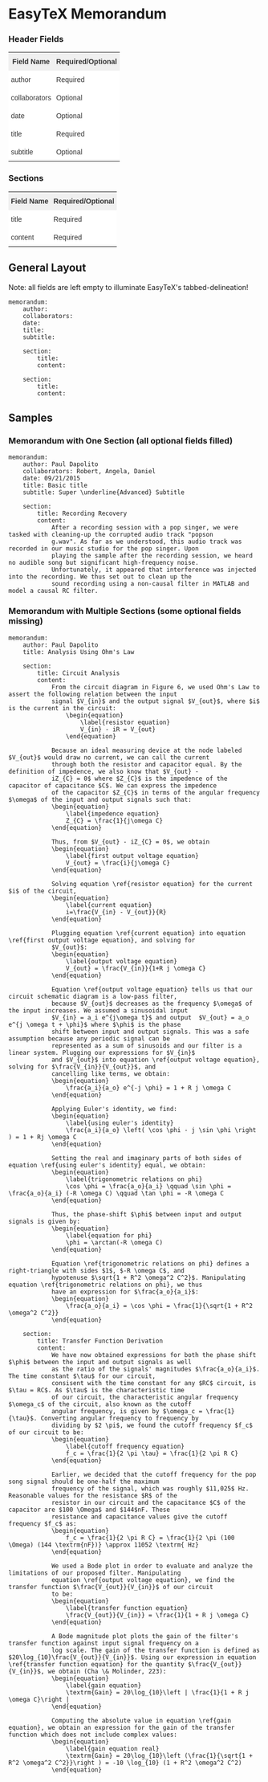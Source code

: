 # EasyTeX Memorandum


### Header Fields

<style type="text/css">
.tg  {border-collapse:collapse;border-spacing:0;border-color:#ccc;}
.tg td{font-family:Arial, sans-serif;font-size:14px;padding:10px 5px;border-style:solid;border-width:0px;overflow:hidden;word-break:normal;border-color:#ccc;color:#333;background-color:#fff;}
.tg th{font-family:Arial, sans-serif;font-size:14px;font-weight:normal;padding:10px 5px;border-style:solid;border-width:0px;overflow:hidden;word-break:normal;border-color:#ccc;color:#333;background-color:#f0f0f0;}
.tg .tg-e3zv{font-weight:bold}
</style>
<table class="tg">
  <tr>
    <th class="tg-e3zv">Field Name</th>
    <th class="tg-e3zv">Required/Optional</th>
  </tr>
  <tr>
    <td class="tg-031e">author</td>
    <td class="tg-031e">Required</td>
  </tr>
  <tr>
    <td class="tg-031e">collaborators</td>
    <td class="tg-031e">Optional</td>
  </tr>
  <tr>
    <td class="tg-031e">date</td>
    <td class="tg-031e">Optional</td>
  </tr>
  <tr>
    <td class="tg-031e">title</td>
    <td class="tg-031e">Required</td>
  </tr>
  <tr>
    <td class="tg-031e">subtitle</td>
    <td class="tg-031e">Optional</td>
  </tr>
</table>

### Sections

<style type="text/css">
.tg  {border-collapse:collapse;border-spacing:0;border-color:#ccc;}
.tg td{font-family:Arial, sans-serif;font-size:14px;padding:10px 5px;border-style:solid;border-width:0px;overflow:hidden;word-break:normal;border-color:#ccc;color:#333;background-color:#fff;}
.tg th{font-family:Arial, sans-serif;font-size:14px;font-weight:normal;padding:10px 5px;border-style:solid;border-width:0px;overflow:hidden;word-break:normal;border-color:#ccc;color:#333;background-color:#f0f0f0;}
.tg .tg-e3zv{font-weight:bold}
</style>
<table class="tg">
  <tr>
    <th class="tg-e3zv">Field Name</th>
    <th class="tg-e3zv">Required/Optional</th>
  </tr>
  <tr>
    <td class="tg-031e">title</td>
    <td class="tg-031e">Required</td>
  </tr>
  <tr>
    <td class="tg-031e">content</td>
    <td class="tg-031e">Required</td>
  </tr>
</table>

## General Layout
Note: all fields are left empty to illuminate EasyTeX's tabbed-delineation!

	memorandum:
		author:
		collaborators:
		date:
		title:
		subtitle:
		
		section:
			title:
			content:
				
		section:
			title:
			content:
			 

## Samples

### Memorandum with One Section (all optional fields filled)

	memorandum:
	    author: Paul Dapolito
	    collaborators: Robert, Angela, Daniel
	    date: 09/21/2015
	    title: Basic title
	    subtitle: Super \underline{Advanced} Subtitle

	    section:
	        title: Recording Recovery
	        content:
	            After a recording session with a pop singer, we were tasked with cleaning-up the corrupted audio track "popson
	            g.wav". As far as we understood, this audio track was recorded in our music studio for the pop singer. Upon
	            playing the sample after the recording session, we heard no audible song but significant high-frequency noise.
	            Unfortunately, it appeared that interference was injected into the recording. We thus set out to clean up the
	            sound recording using a non-causal filter in MATLAB and model a causal RC filter.

### Memorandum with Multiple Sections (some optional fields missing)

	memorandum:
	    author: Paul Dapolito
	    title: Analysis Using Ohm's Law

	    section:
	        title: Circuit Analysis
	        content:
	            From the circuit diagram in Figure 6, we used Ohm's Law to assert the following relation between the input
	            signal $V_{in}$ and the output signal $V_{out}$, where $i$ is the current in the circuit:
	                \begin{equation}
	                    \label{resistor equation}
	                    V_{in} - iR = V_{out}
	                \end{equation}

	            Because an ideal measuring device at the node labeled $V_{out}$ would draw no current, we can call the current
	            through both the resistor and capacitor equal. By the definition of impedence, we also know that $V_{out} -
	            iZ_{C} = 0$ where $Z_{C}$ is the impedence of the capacitor of capacitance $C$. We can express the impedence
	            of the capacitor $Z_{C}$ in terms of the angular frequency $\omega$ of the input and output signals such that:
	            \begin{equation}
	                \label{impedence equation}
	                Z_{C} = \frac{1}{j\omega C}
	            \end{equation}

	            Thus, from $V_{out} - iZ_{C} = 0$, we obtain
	            \begin{equation}
	                \label{first output voltage equation}
	                V_{out} = \frac{i}{j\omega C}
	            \end{equation}

	            Solving equation \ref{resistor equation} for the current $i$ of the circuit,
	            \begin{equation}
	                \label{current equation}
	                i=\frac{V_{in} - V_{out}}{R}
	            \end{equation}

	            Plugging equation \ref{current equation} into equation \ref{first output voltage equation}, and solving for
	            $V_{out}$:
	            \begin{equation}
	                \label{output voltage equation}
	                V_{out} = \frac{V_{in}}{1+R j \omega C}
	            \end{equation}

	            Equation \ref{output voltage equation} tells us that our circuit schematic diagram is a low-pass filter,
	            because $V_{out}$ decreases as the frequency $\omega$ of the input increases. We assumed a sinusoidal input
	            $V_{in} = a_i e^{j\omega t}$ and output  $V_{out} = a_o e^{j \omega t + \phi}$ where $\phi$ is the phase
	            shift between input and output signals. This was a safe assumption because any periodic signal can be
	            represented as a sum of sinusoids and our filter is a linear system. Plugging our expressions for $V_{in}$
	            and $V_{out}$ into equation \ref{output voltage equation}, solving for $\frac{V_{in}}{V_{out}}$, and
	            cancelling like terms, we obtain: 
	            \begin{equation}
	                \frac{a_i}{a_o} e^{-j \phi} = 1 + R j \omega C
	            \end{equation}

	            Applying Euler's identity, we find:
	            \begin{equation}
	                \label{using euler's identity}
	                \frac{a_i}{a_o} \left( \cos \phi - j \sin \phi \right ) = 1 + Rj \omega C
	            \end{equation}

	            Setting the real and imaginary parts of both sides of equation \ref{using euler's identity} equal, we obtain:
	            \begin{equation}
	                \label{trigonometric relations on phi}
	                \cos \phi = \frac{a_o}{a_i} \qquad \sin \phi = \frac{a_o}{a_i} (-R \omega C) \qquad \tan \phi = -R \omega C
	            \end{equation}

	            Thus, the phase-shift $\phi$ between input and output signals is given by:
	            \begin{equation}
	                \label{equation for phi}
	                \phi = \arctan(-R \omega C) 
	            \end{equation}

	            Equation \ref{trigonometric relations on phi} defines a right-triangle with sides $1$, $-R \omega C$, and
	            hypotenuse $\sqrt{1 + R^2 \omega^2 C^2}$. Manipulating equation \ref{trigonometric relations on phi}, we thus
	            have an expression for $\frac{a_o}{a_i}$:
	            \begin{equation}
	                \frac{a_o}{a_i} = \cos \phi = \frac{1}{\sqrt{1 + R^2 \omega^2 C^2}}
	            \end{equation}

	    section:
	        title: Transfer Function Derivation
	        content:
	            We have now obtained expressions for both the phase shift $\phi$ between the input and output signals as well
	            as the ratio of the signals' magnitudes $\frac{a_o}{a_i}$. The time constant $\tau$ for our circuit,
	            consisent with the time constant for any $RC$ circuit, is $\tau = RC$. As $\tau$ is the characteristic time
	            of our circuit, the characteristic angular frequency $\omega_c$ of the circuit, also known as the cutoff
	            angular frequency, is given by $\omega_c = \frac{1}{\tau}$. Converting angular frequency to frequency by
	            dividing by $2 \pi$, we found the cutoff frequency $f_c$ of our circuit to be:
	            \begin{equation}
	                \label{cutoff frequency equation}
	                f_c = \frac{1}{2 \pi \tau} = \frac{1}{2 \pi R C}
	            \end{equation}

	            Earlier, we decided that the cutoff frequency for the pop song signal should be one-half the maximum
	            frequency of the signal, which was roughly $11,025$ Hz. Reasonable values for the resistance $R$ of the
	            resistor in our circuit and the capacitance $C$ of the capacitor are $100 \Omega$ and $144$nF. These
	            resistance and capacitance values give the cutoff frequency $f_c$ as:
	            \begin{equation}
	                f_c = \frac{1}{2 \pi R C} = \frac{1}{2 \pi (100 \Omega) (144 \textrm{nF})} \approx 11052 \textrm{ Hz}
	            \end{equation}

	            We used a Bode plot in order to evaluate and analyze the limitations of our proposed filter. Manipulating
	            equation \ref{output voltage equation}, we find the transfer function $\frac{V_{out}}{V_{in}}$ of our circuit
	            to be:
	            \begin{equation}
	                \label{transfer function equation}
	                \frac{V_{out}}{V_{in}} = \frac{1}{1 + R j \omega C}
	            \end{equation}

	            A Bode magnitude plot plots the gain of the filter's transfer function against input signal frequency on a
	            log scale. The gain of the transfer function is defined as $20\log_{10}\frac{V_{out}}{V_{in}}$. Using our expression in equation \ref{transfer function equation} for the quantity $\frac{V_{out}}{V_{in}}$, we obtain (Cha \& Molinder, 223):
	            \begin{equation}
	                \label{gain equation}
	                \textrm{Gain} = 20\log_{10}\left | \frac{1}{1 + R j \omega C}\right |
	            \end{equation}

	            Computing the absolute value in equation \ref{gain equation}, we obtain an expression for the gain of the transfer function which does not include complex values:
	            \begin{equation}
	                \label{gain equation real}
	                \textrm{Gain} = 20\log_{10}\left (\frac{1}{\sqrt{1 + R^2 \omega^2 C^2}}\right ) = -10 \log_{10} (1 + R^2 \omega^2 C^2)
	            \end{equation}

